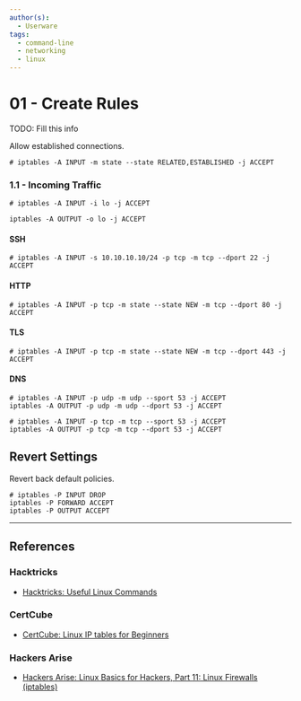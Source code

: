 ```yaml
---
author(s):
  - Userware
tags:
  - command-line
  - networking
  - linux
---
```

# 01 - Create Rules

TODO: Fill this info

Allow established connections.

```
# iptables -A INPUT -m state --state RELATED,ESTABLISHED -j ACCEPT
```


### 1.1 - Incoming Traffic

```
# iptables -A INPUT -i lo -j ACCEPT

iptables -A OUTPUT -o lo -j ACCEPT
```

#### SSH

```
# iptables -A INPUT -s 10.10.10.10/24 -p tcp -m tcp --dport 22 -j ACCEPT
```

#### HTTP

```
# iptables -A INPUT -p tcp -m state --state NEW -m tcp --dport 80 -j ACCEPT
```

#### TLS

```
# iptables -A INPUT -p tcp -m state --state NEW -m tcp --dport 443 -j ACCEPT
```

#### DNS

```
# iptables -A INPUT -p udp -m udp --sport 53 -j ACCEPT
iptables -A OUTPUT -p udp -m udp --dport 53 -j ACCEPT

# iptables -A INPUT -p tcp -m tcp --sport 53 -j ACCEPT
iptables -A OUTPUT -p tcp -m tcp --dport 53 -j ACCEPT
```

## Revert Settings

Revert back default policies.

```
# iptables -P INPUT DROP
iptables -P FORWARD ACCEPT
iptables -P OUTPUT ACCEPT
```

---
## References

### Hacktricks

- [Hacktricks: Useful Linux Commands](https://book.hacktricks.wiki/en/linux-hardening/useful-linux-commands.html)

### CertCube

- [CertCube: Linux IP tables for Beginners](https://blog.certcube.com/linux-iptables-for-beginners/)

### Hackers Arise

- [Hackers Arise: Linux Basics for Hackers, Part 11: Linux Firewalls (iptables)](https://www.hackers-arise.com/post/linux-basics-for-hackers-part-11-linux-firewalls-iptables)